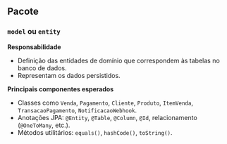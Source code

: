 ## Pacote

### `model` ou `entity`

**Responsabilidade**  
- Definição das entidades de domínio que correspondem às tabelas no banco de dados.  
- Representam os dados persistidos.

**Principais componentes esperados**  
- Classes como `Venda`, `Pagamento`, `Cliente`, `Produto`, `ItemVenda`, `TransacaoPagamento`, `NotificacaoWebhook`.  
- Anotações JPA: `@Entity`, `@Table`, `@Column`, `@Id`, relacionamento (`@OneToMany`, etc.).  
- Métodos utilitários: `equals()`, `hashCode()`, `toString()`.  